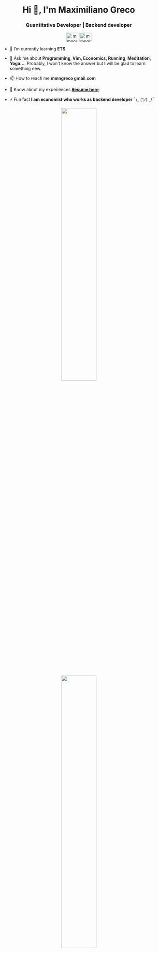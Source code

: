 <h1 align="center">Hi 👋, I'm Maximiliano Greco</h1>

<h3 align="center">Quantitative Developer | Backend developer</h3>

<p align="center">
<a href="https://twitter.com/mmngreco" target="blank"><img align="center" src="https://cdn.jsdelivr.net/npm/simple-icons@3.0.1/icons/twitter.svg" alt="mmngreco" height="30" width="40" /></a>
<a href="https://linkedin.com/in/mmngreco" target="blank"><img align="center" src="https://cdn.jsdelivr.net/npm/simple-icons@3.0.1/icons/linkedin.svg" alt="mmngreco" height="30" width="40" /></a>
</p>

- 🌱 I’m currently learning **ETS**

- 💬 Ask me about **Programming, Vim, Economics, Running, Meditation, Yoga...**. Probably, I won't know the answer but I will be glad to learn something new. 

- 📫 How to reach me **mmngreco gmail.com**

- 📄 Know about my experiences [**Resume here**]()

- ⚡ Fun fact **I am economist who works as backend developer** ¯\\_ (ツ) _/¯


<p align="center">
<a href="https://github-readme-stats.vercel.app/api?username=mmngreco&count_private=true&show_icons=true&include_all_commits=false&hide_border=true&hide_title=true">
  <img width="48%"  src="https://github-readme-stats.vercel.app/api?username=mmngreco&count_private=true&show_icons=true&include_all_commits=false&hide_border=true&hide_title=true" />
</a>
<br>
<a href="https://github-readme-streak-stats.herokuapp.com/?user=mmngreco&hide_border=true">
  <img width="48%"  src="https://github-readme-streak-stats.herokuapp.com/?user=mmngreco&hide_border=true" />
</a>
<br>
<img height="48%" width="auto" src ="https://github-readme-stats.vercel.app/api/top-langs/?username=mmngreco&layout=compact&hide_border=true&langs_count=6&hide=jupyter%20notebook,tex,css,php,html">

</p>
